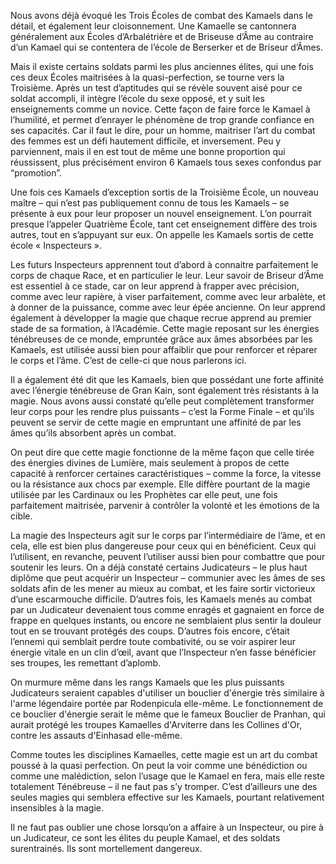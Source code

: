 Nous avons déjà évoqué les Trois Écoles de combat des Kamaels dans le détail, et également leur cloisonnement. Une Kamaelle se cantonnera généralement aux Écoles d’Arbalétrière et de Briseuse d’Âme au contraire d’un Kamael qui se contentera de l’école de Berserker et de Briseur d’Âmes.

Mais il existe certains soldats parmi les plus anciennes élites, qui une fois ces deux Écoles maitrisées à la quasi-perfection, se tourne vers la Troisième. Après un test d’aptitudes qui se révèle souvent aisé pour ce soldat accompli, il intègre l’école du sexe opposé, et y suit les enseignements comme un novice. Cette façon de faire force le Kamael à l’humilité, et permet d’enrayer le phénomène de trop grande confiance en ses capacités. Car il faut le dire, pour un homme, maitriser l’art du combat des femmes est un défi hautement difficile, et inversement. Peu y parviennent, mais il en est tout de même une bonne proportion qui réussissent, plus précisément environ 6 Kamaels tous sexes confondus par “promotion”.

Une fois ces Kamaels d’exception sortis de la Troisième École, un nouveau maître – qui n’est pas publiquement connu de tous les Kamaels – se présente à eux pour leur proposer un nouvel enseignement. L’on pourrait presque l’appeler Quatrième École, tant cet enseignement diffère des trois autres, tout en s’appuyant sur eux. On appelle les Kamaels sortis de cette école « Inspecteurs ».

Les futurs Inspecteurs apprennent tout d’abord à connaitre parfaitement le corps de chaque Race, et en particulier le leur. Leur savoir de Briseur d’Âme est essentiel à ce stade, car on leur apprend à frapper avec précision, comme avec leur rapière, à viser parfaitement, comme avec leur arbalète, et à donner de la puissance, comme avec leur épée ancienne. On leur apprend également à développer la magie que chaque recrue apprend au premier stade de sa formation, à l’Académie. Cette magie reposant sur les énergies ténébreuses de ce monde, empruntée grâce aux âmes absorbées par les Kamaels, est utilisée aussi bien pour affaiblir que pour renforcer et réparer le corps et l’âme. C’est de celle-ci que nous parlerons ici.

Il a également été dit que les Kamaels, bien que possédant une forte affinité avec l’énergie ténébreuse de Gran Kain, sont également très résistants à la magie. Nous avons aussi constaté qu’elle peut complètement transformer leur corps pour les rendre plus puissants – c’est la Forme Finale – et qu’ils peuvent se servir de cette magie en empruntant une affinité de par les âmes qu’ils absorbent après un combat.

On peut dire que cette magie fonctionne de la même façon que celle tirée des énergies divines de Lumière, mais seulement à propos de cette capacité à renforcer certaines caractéristiques – comme la force, la vitesse ou la résistance aux chocs par exemple. Elle diffère pourtant de la magie utilisée par les Cardinaux ou les Prophètes car elle peut, une fois parfaitement maitrisée, parvenir à contrôler la volonté et les émotions de la cible.

La magie des Inspecteurs agit sur le corps par l’intermédiaire de l’âme, et en cela, elle est bien plus dangereuse pour ceux qui en bénéficient. Ceux qui l’utilisent, en revanche, peuvent l’utiliser aussi bien pour combattre que pour soutenir les leurs. On a déjà constaté certains Judicateurs – le plus haut diplôme que peut acquérir un Inspecteur – communier avec les âmes de ses soldats afin de les mener au mieux au combat, et les faire sortir victorieux d’une escarmouche difficile. D’autres fois, les Kamaels menés au combat par un Judicateur devenaient tous comme enragés et gagnaient en force de frappe en quelques instants, ou encore ne semblaient plus sentir la douleur tout en se trouvant protégés des coups. D’autres fois encore, c’était l’ennemi qui semblait perdre toute combativité, ou se voir aspirer leur énergie vitale en un clin d’œil, avant que l’Inspecteur n’en fasse bénéficier ses troupes, les remettant d’aplomb.

On murmure même dans les rangs Kamaels que les plus puissants Judicateurs seraient capables d'utiliser un bouclier d'énergie très similaire à l'arme légendaire portée par Rodenpicula elle-même. Le fonctionnement de ce bouclier d'énergie serait le même que le fameux Bouclier de Pranhan, qui aurait protégé les troupes Kamaelles d'Arviterre dans les Collines d'Or, contre les assauts d'Einhasad elle-même.

Comme toutes les disciplines Kamaelles, cette magie est un art du combat poussé à la quasi perfection. On peut la voir comme une bénédiction ou comme une malédiction, selon l’usage que le Kamael en fera, mais elle reste totalement Ténébreuse – il ne faut pas s’y tromper. C’est d’ailleurs une des seules magies qui semblera effective sur les Kamaels, pourtant relativement insensibles à la magie.

Il ne faut pas oublier une chose lorsqu’on a affaire à un Inspecteur, ou pire à un Judicateur, ce sont les élites du peuple Kamael, et des soldats surentrainés. Ils sont mortellement dangereux.
